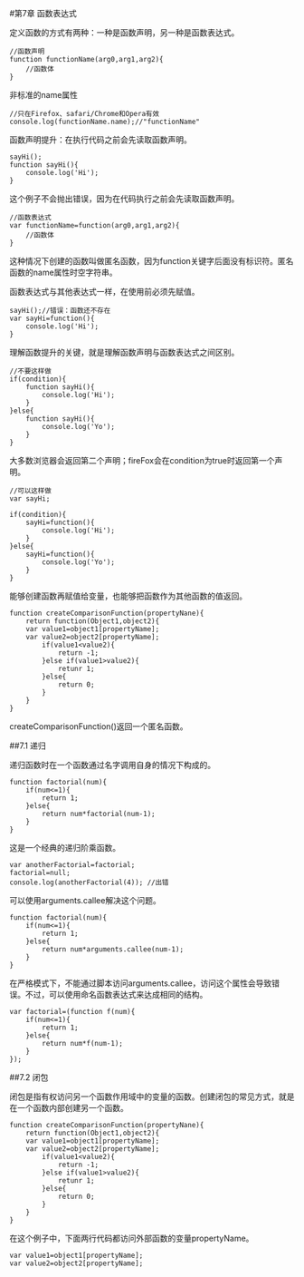 #第7章 函数表达式

定义函数的方式有两种：一种是函数声明，另一种是函数表达式。

    //函数声明
    function functionName(arg0,arg1,arg2){
    	//函数体
    }

非标准的name属性

	//只在Firefox、safari/Chrome和Opera有效
	console.log(functionName.name);//"functionName"

函数声明提升：在执行代码之前会先读取函数声明。
	
	sayHi();
	function sayHi(){
		console.log('Hi');
	}

这个例子不会抛出错误，因为在代码执行之前会先读取函数声明。

	//函数表达式
	var functionName=function(arg0,arg1,arg2){
		//函数体
	}

这种情况下创建的函数叫做匿名函数，因为function关键字后面没有标识符。匿名函数的name属性时空字符串。

函数表达式与其他表达式一样，在使用前必须先赋值。

	sayHi();//错误：函数还不存在
	var sayHi=function(){
		console.log('Hi');
	}

理解函数提升的关键，就是理解函数声明与函数表达式之间区别。

	//不要这样做
	if(condition){
		function sayHi(){
			console.log('Hi');
		}
	}else{
		function sayHi(){
			console.log('Yo');
		}
	}

大多数浏览器会返回第二个声明；fireFox会在condition为true时返回第一个声明。

	//可以这样做
	var sayHi;
	
	if(condition){
		sayHi=function(){
			console.log('Hi');
		}
	}else{
		sayHi=function(){
			console.log('Yo');
		}
	}

能够创建函数再赋值给变量，也能够把函数作为其他函数的值返回。

	function createComparisonFunction(propertyNane){
		return function(Object1,object2){
		var value1=object1[propertyName];
		var value2=object2[propertyName];
			if(value1<value2){
				return -1;
			}else if(value1>value2){
				retunr 1;
			}else{
				return 0;
			}
		}
	}

createComparisonFunction()返回一个匿名函数。

##7.1 递归

递归函数时在一个函数通过名字调用自身的情况下构成的。

	function factorial(num){
		if(num<=1){
			return 1;
		}else{
			return num*factorial(num-1);
		}
	}

这是一个经典的递归阶乘函数。

	var anotherFactorial=factorial;
	factorial=null;
	console.log(anotherFactorial(4)); //出错

可以使用arguments.callee解决这个问题。

	function factorial(num){
		if(num<=1){
			return 1;
		}else{
			return num*arguments.callee(num-1);
		}
	}

在严格模式下，不能通过脚本访问arguments.callee，访问这个属性会导致错误。不过，可以使用命名函数表达式来达成相同的结构。

	var factorial=(function f(num){
		if(num<=1){
			return 1;
		}else{
			return num*f(num-1);
		}
	});

##7.2 闭包

闭包是指有权访问另一个函数作用域中的变量的函数。创建闭包的常见方式，就是在一个函数内部创建另一个函数。

	function createComparisonFunction(propertyNane){
		return function(Object1,object2){
		var value1=object1[propertyName];
		var value2=object2[propertyName];
			if(value1<value2){
				return -1;
			}else if(value1>value2){
				retunr 1;
			}else{
				return 0;
			}
		}
	}

在这个例子中，下面两行代码都访问外部函数的变量propertyName。

	var value1=object1[propertyName];
	var value2=object2[propertyName];

